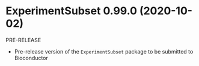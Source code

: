 # ExperimentSubset 0.99.0 (2020-10-02)
PRE-RELEASE
* Pre-release version of the `ExperimentSubset` package to be submitted to Bioconductor
